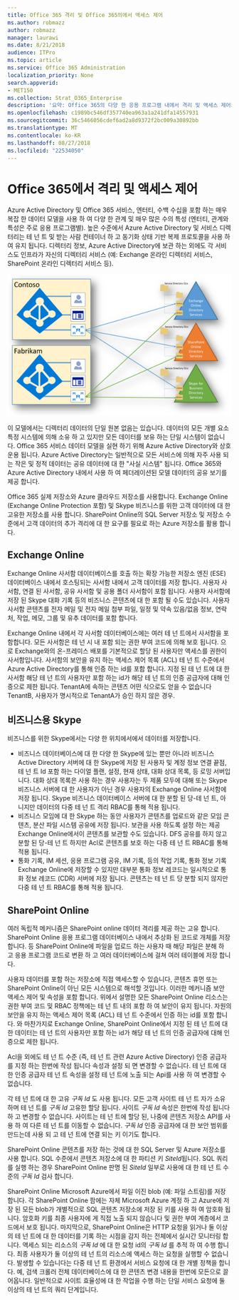 ```yaml
---
title: Office 365 격리 및 Office 365의에서 액세스 제어
ms.author: robmazz
author: robmazz
manager: laurawi
ms.date: 8/21/2018
audience: ITPro
ms.topic: article
ms.service: Office 365 Administration
localization_priority: None
search.appverid:
- MET150
ms.collection: Strat_O365_Enterprise
description: '요약: Office 365의 다양 한 응용 프로그램 내에서 격리 및 액세스 제어의 설명 합니다.'
ms.openlocfilehash: c1989bc546df357740ea963a1a241dfa14557931
ms.sourcegitcommit: 36c5466056cdef6ad2a8d9372f2bc009a30892bb
ms.translationtype: MT
ms.contentlocale: ko-KR
ms.lasthandoff: 08/27/2018
ms.locfileid: "22534050"
---
```

# <a name="isolation-and-access-control-in-office-365"></a>Office 365에서 격리 및 액세스 제어

Azure Active Directory 및 Office 365 서비스, 엔터티, 수백 수십을 포함 하는 매우 복잡 한 데이터 모델을 사용 하 여 다양 한 관계 및 매우 많은 수의 특성 (엔터티, 관계와 특성은 주로 응용 프로그램별). 높은 수준에서 Azure Active Directory 및 서비스 디렉터리는 테 넌 트 및 받는 사람 컨테이너 하 고 동기화 상태 기반 복제 프로토콜을 사용 하 여 유지 됩니다. 디렉터리 정보, Azure Active Directory에 보관 하는 외에도 각 서비스도 인프라가 자신의 디렉터리 서비스 (예: Exchange 온라인 디렉터리 서비스, SharePoint 온라인 디렉터리 서비스 등). 
 
![Office 365 테 넌 트 데이터 동기화](media/office-365-isolation-tenant-data-sync.png)

이 모델에서는 디렉터리 데이터의 단일 원본 없음는 있습니다. 데이터의 모든 개별 요소 특정 시스템에 의해 소유 하 고 있지만 모든 데이터를 보유 하는 단일 시스템이 없습니다. Office 365 서비스 데이터 모델을 실현 하기 위해 Azure Active Directory와 상호 운용 됩니다. Azure Active Directory는 일반적으로 모든 서비스에 의해 자주 사용 되는 작은 및 정적 데이터는 공유 데이터에 대 한 "사실 시스템" 됩니다. Office 365와 Azure Active Directory 내에서 사용 하 여 페더레이션된 모델 데이터의 공유 보기를 제공 합니다.

Office 365 실제 저장소와 Azure 클라우드 저장소를 사용합니다. Exchange Online (Exchange Online Protection 포함) 및 Skype 비즈니스를 위한 고객 데이터에 대 한 고유한 저장소를 사용 합니다. SharePoint Online의 SQL Server 저장소 및 저장소 수준에서 고객 데이터의 추가 격리에 대 한 요구를 필요로 하는 Azure 저장소를 활용 합니다.

## <a name="exchange-online"></a>Exchange Online
Exchange Online 사서함 데이터베이스를 호출 하는 확장 가능한 저장소 엔진 (ESE) 데이터베이스 내에서 호스팅되는 사서함 내에서 고객 데이터를 저장 합니다. 사용자 사서함, 연결 된 사서함, 공유 사서함 및 공용 폴더 사서함이 포함 됩니다. 사용자 사서함에 저장 된 Skype 대화 기록 등의 비즈니스 콘텐츠에 대 한 포함 될 수도 있습니다. 사용자 사서함 콘텐츠를 전자 메일 및 전자 메일 첨부 파일, 일정 및 약속 있음/없음 정보, 연락처, 작업, 메모, 그룹 및 유추 데이터를 포함 합니다.

Exchange Online 내에서 각 사서함 데이터베이스에는 여러 테 넌 트에서 사서함을 포함합니다. 모든 사서함은 테 넌 시 내 포함 되는 권한 부여 코드에 의해 보호 됩니다. 으로 Exchange와의 온-프레미스 배포를 기본적으로 할당 된 사용자만 액세스를 권한이 사서함입니다. 사서함의 보안을 유지 하는 액세스 제어 목록 (ACL) 테 넌 트 수준에서 Azure Active Directory를 통해 인증 하는 id를 포함 합니다. 지정 된 테 넌 트에 대 한 사서함 해당 테 넌 트의 사용자만 포함 하는 id가 해당 테 넌 트의 인증 공급자에 대해 인증으로 제한 됩니다. TenantA에 속하는 콘텐츠 어떤 식으로도 얻을 수 없습니다 TenantB, 사용자가 명시적으로 TenantA가 승인 하지 않은 경우.

## <a name="skype-for-business"></a>비즈니스용 Skype
비즈니스를 위한 Skype에서는 다양 한 위치에서에서 데이터를 저장합니다.
- 비즈니스 데이터베이스에 대 한 다양 한 Skype에 있는 뿐만 아니라 비즈니스 Active Directory 서버에 대 한 Skype에 저장 된 사용자 및 계정 정보 연결 끝점, 테 넌 트 Id 포함 하는 다이얼 플랜, 설정, 현재 상태, 대화 상대 목록, 등 로밍 서버입니다. 대화 상대 목록은 사용 하는 경우 사용자는 두 제품 모두에 대해 또는 Skype 비즈니스 서버에 대 한 사용자가 아닌 경우 사용자의 Exchange Online 사서함에 저장 됩니다. Skype 비즈니스 데이터베이스 서버에 대 한 분할 된 당-테 넌 트, 아니지만 데이터의 다중 테 넌 트 격리 RBAC를 통해 적용 됩니다.
- 비즈니스 모임에 대 한 Skype 하는 동안 사용자가 콘텐츠를 업로드와 같은 모임 콘텐츠, 분산 파일 시스템 공유에 저장 됩니다. 보관을 사용 하도록 설정 하는 제공 Exchange Online에서이 콘텐츠를 보관할 수도 있습니다. DFS 공유를 하지 않고 분할 된 당-테 넌 트 하지만 Acl로 콘텐츠를 보호 하는 다중 테 넌 트 RBAC를 통해 적용 됩니다.
- 통화 기록, IM 세션, 응용 프로그램 공유, IM 기록, 등의 작업 기록, 통화 정보 기록 Exchange Online에 저장할 수 있지만 대부분 통화 정보 레코드는 일시적으로 통화 정보 레코드 (CDR) 서버에 저장 됩니다. 콘텐츠는 테 넌 트 당 분할 되지 않지만 다중 테 넌 트 RBAC를 통해 적용 됩니다.

## <a name="sharepoint-online"></a>SharePoint Online
여러 독립적 메커니즘은 SharePoint online 데이터 격리를 제공 하는 고유 합니다. SharePoint Online 응용 프로그램 데이터베이스 내에서 추상화 된 코드로 개체를 저장합니다. 등 SharePoint Online에 파일을 업로드 하는 사용자 때 해당 파일은 분해 하 고 응용 프로그램 코드로 변환 하 고 여러 데이터베이스에 걸쳐 여러 테이블에 저장 합니다.

사용자 데이터를 포함 하는 저장소에 직접 액세스할 수 있습니다, 콘텐츠 휴먼 또는 SharePoint Online이 아닌 모든 시스템으로 해석할 것입니다. 이러한 메커니즘 보안 액세스 제어 및 속성을 포함 합니다. 위에서 설명한 모든 SharePoint Online 리소스는 권한 부여 코드 및 RBAC 정책에는 테 넌 트 내의 포함 하 여 보안이 유지 됩니다. 자원의 보안을 유지 하는 액세스 제어 목록 (ACL) 테 넌 트 수준에서 인증 하는 id를 포함 합니다. 와 마찬가지로 Exchange Online, SharePoint Online에서 지정 된 테 넌 트에 대 한 데이터는 테 넌 트의 사용자만 포함 하는 id가 해당 테 넌 트의 인증 공급자에 대해 인증으로 제한 됩니다.

Acl을 외에도 테 넌 트 수준 (즉, 테 넌 트 관련 Azure Active Directory) 인증 공급자를 지정 하는 한번에 작성 됩니다 속성과 설정 되 면 변경할 수 없습니다. 테 넌 트에 대 한 인증 공급자 테 넌 트 속성을 설정 테 넌 트에 노출 되는 Api를 사용 하 여 변경할 수 없습니다.

각 테 넌 트에 대 한 고유 *구독 Id* 도 사용 됩니다. 모든 고객 사이트 테 넌 트 자가 소유 하며 테 넌 트를 *구독 Id* 고유한 할당 됩니다. 사이트 *구독 Id* 속성은 한번에 작성 됩니다 하 고 변경할 수 없습니다. 사이트는 테 넌 트에 할당 된, 나중에 콘텐츠 저장소 API를 사용 하 여 다른 테 넌 트를 이동할 수 없습니다. *구독 Id* 인증 공급자에 대 한 보안 범위를 만드는데 사용 되 고 테 넌 트에 연결 되는 키 이기도 합니다.

SharePoint Online 콘텐츠를 저장 하는 것에 대 한 SQL Server 및 Azure 저장소를 사용 합니다. SQL 수준에서 콘텐츠 저장소에 대 한 파티션 키 *SiteId*됩니다. SQL 쿼리를 실행 하는 경우 SharePoint Online 판명 된 *SiteId* 일부로 사용에 대 한 테 넌 트 수준의 *구독 Id* 검사 합니다.

SharePoint Online Microsoft Azure에서 파일 이진 blob (예: 파일 스트림)를 저장합니다. 각 SharePoint Online 팜에는 자체 Microsoft Azure 계정 하 고 Azure에 저장 된 모든 blob가 개별적으로 SQL 콘텐츠 저장소에 저장 된 키를 사용 하 여 암호화 됩니다. 암호화 키를 최종 사용자에 게 직접 노출 되지 않습니다 및 권한 부여 계층에서 코드에서 보호 됩니다. 마지막으로, SharePoint Online은 HTTP 요청을 읽거나 둘 이상의 테 넌 트에 대 한 데이터를 기록 하는 시점을 감지 하는 전체에서 실시간 모니터링 합니다. 액세스 되는 리소스의 *구독 Id* 에 대 한 요청 id의 *구독 Id* 를 추적 하 여 수행 합니다. 최종 사용자가 둘 이상의 테 넌 트의 리소스에 액세스 하는 요청을 실행할 수 없습니다. 발생할 수 있습니다는 다중 테 넌 트 환경에서 서비스 요청에 대 한 개별 정책을 합니다. 예, 검색 크롤러 전체 데이터베이스에 대 한 콘텐츠 변경 내용을 한번에 모든으로 끌어옵니다. 일반적으로 사이트 효율성에 대 한 작업을 수행 하는 단일 서비스 요청에 둘 이상의 테 넌 트의 쿼리 단계입니다.
